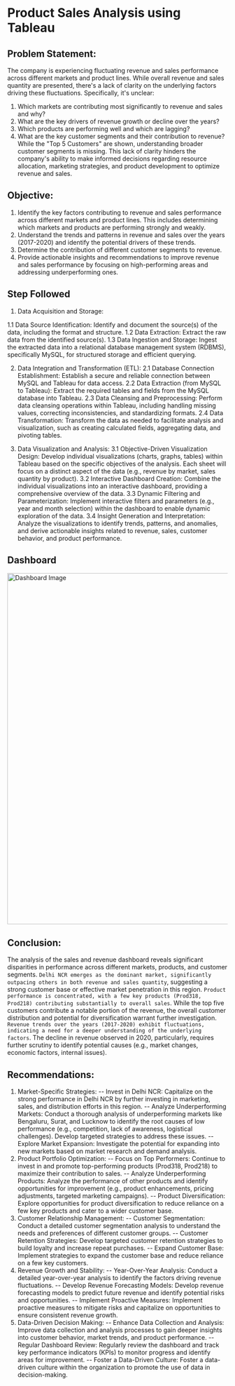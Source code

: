 # Product Sales Analysis using Tableau
## Problem Statement:
The company is experiencing fluctuating revenue and sales performance across different markets and product lines. While overall revenue and sales quantity are presented, there's a lack of clarity on the underlying factors driving these fluctuations. Specifically, it's unclear:
1. Which markets are contributing most significantly to revenue and sales and why? 
2. What are the key drivers of revenue growth or decline over the years?
3. Which products are performing well and which are lagging?
4. What are the key customer segments and their contribution to revenue? While the "Top 5 Customers" are shown, understanding broader customer segments is missing.
This lack of clarity hinders the company's ability to make informed decisions regarding resource allocation, marketing strategies, and product development to optimize revenue and sales.
## Objective:
1.	Identify the key factors contributing to revenue and sales performance across different markets and product lines. This includes determining which markets and products are performing strongly and weakly.
2.	Understand the trends and patterns in revenue and sales over the years (2017-2020) and identify the potential drivers of these trends.
3.	Determine the contribution of different customer segments to revenue.
4.	Provide actionable insights and recommendations to improve revenue and sales performance by focusing on high-performing areas and addressing underperforming ones.
## Step Followed
1. Data Acquisition and Storage:
 
 1.1 Data Source Identification: Identify and document the source(s) of the data, including the format and structure.
 1.2 Data Extraction: Extract the raw data from the identified source(s).
 1.3 Data Ingestion and Storage: Ingest the extracted data into a relational database management system (RDBMS), specifically MySQL, for structured storage and efficient querying.

2. Data Integration and Transformation (ETL):
 2.1 Database Connection Establishment: Establish a secure and reliable connection between MySQL and Tableau for data access.
 2.2 Data Extraction (from MySQL to Tableau): Extract the required tables and fields from the MySQL database into Tableau.
 2.3 Data Cleansing and Preprocessing: Perform data cleansing operations within Tableau, including handling missing values, correcting inconsistencies, and standardizing formats.
 2.4 Data Transformation: Transform the data as needed to facilitate analysis and visualization, such as creating calculated fields, aggregating data, and pivoting tables.

3. Data Visualization and Analysis:
 3.1 Objective-Driven Visualization Design: Develop individual visualizations (charts, graphs, tables) within Tableau based on the specific objectives of the analysis. Each sheet will focus on a distinct aspect of the data (e.g., revenue by market, sales quantity by product).
 3.2 Interactive Dashboard Creation: Combine the individual visualizations into an interactive dashboard, providing a comprehensive overview of the data.
 3.3 Dynamic Filtering and Parameterization: Implement interactive filters and parameters (e.g., year and month selection) within the dashboard to enable dynamic exploration of the data.
 3.4 Insight Generation and Interpretation: Analyze the visualizations to identify trends, patterns, and anomalies, and derive actionable insights related to revenue, sales, customer behavior, and product performance.

## Dashboard
<img width="801" alt="Dashboard Image" src="https://github.com/user-attachments/assets/c2d90edd-b5a6-41b1-829b-e7d70e275b9d" />

## Conclusion:
The analysis of the sales and revenue dashboard reveals significant disparities in performance across different markets, products, and customer segments. ``Delhi NCR emerges as the dominant market, significantly outpacing others in both revenue and sales quantity``, suggesting a strong customer base or effective market penetration in this region. ``Product performance is concentrated, with a few key products (Prod318, Prod218) contributing substantially to overall sales``. While the top five customers contribute a notable portion of the revenue, the overall customer distribution and potential for diversification warrant further investigation. ``Revenue trends over the years (2017-2020) exhibit fluctuations, indicating a need for a deeper understanding of the underlying factors``. The decline in revenue observed in 2020, particularly, requires further scrutiny to identify potential causes (e.g., market changes, economic factors, internal issues).

## Recommendations:
1. Market-Specific Strategies:
-- Invest in Delhi NCR: Capitalize on the strong performance in Delhi NCR by further investing in marketing, sales, and distribution efforts in this region.
-- Analyze Underperforming Markets: Conduct a thorough analysis of underperforming markets like Bengaluru, Surat, and Lucknow to identify the root causes of low performance (e.g., competition, lack of awareness, logistical challenges). Develop targeted strategies to address these issues.
-- Explore Market Expansion: Investigate the potential for expanding into new markets based on market research and demand analysis.
2. Product Portfolio Optimization:
-- Focus on Top Performers: Continue to invest in and promote top-performing products (Prod318, Prod218) to maximize their contribution to sales.
-- Analyze Underperforming Products: Analyze the performance of other products and identify opportunities for improvement (e.g., product enhancements, pricing adjustments, targeted marketing campaigns).
-- Product Diversification: Explore opportunities for product diversification to reduce reliance on a few key products and cater to a wider customer base.
3. Customer Relationship Management:
-- Customer Segmentation: Conduct a detailed customer segmentation analysis to understand the needs and preferences of different customer groups.
-- Customer Retention Strategies: Develop targeted customer retention strategies to build loyalty and increase repeat purchases.
-- Expand Customer Base: Implement strategies to expand the customer base and reduce reliance on a few key customers.
4. Revenue Growth and Stability:
-- Year-Over-Year Analysis: Conduct a detailed year-over-year analysis to identify the factors driving revenue fluctuations.
-- Develop Revenue Forecasting Models: Develop revenue forecasting models to predict future revenue and identify potential risks and opportunities.
-- Implement Proactive Measures: Implement proactive measures to mitigate risks and capitalize on opportunities to ensure consistent revenue growth.
5. Data-Driven Decision Making:
-- Enhance Data Collection and Analysis: Improve data collection and analysis processes to gain deeper insights into customer behavior, market trends, and product performance.
-- Regular Dashboard Review: Regularly review the dashboard and track key performance indicators (KPIs) to monitor progress and identify areas for improvement.
-- Foster a Data-Driven Culture: Foster a data-driven culture within the organization to promote the use of data in decision-making.

